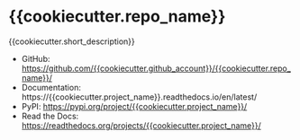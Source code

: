 # {{cookiecutter.repo_name}}

{{cookiecutter.short_description}}

- GitHub: https://github.com/{{cookiecutter.github_account}}/{{cookiecutter.repo_name}}/
- Documentation: https://{{cookiecutter.project_name}}.readthedocs.io/en/latest/
- PyPI: https://pypi.org/project/{{cookiecutter.project_name}}/
- Read the Docs: https://readthedocs.org/projects/{{cookiecutter.project_name}}/
